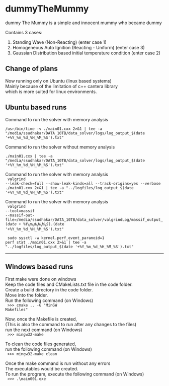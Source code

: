 # dummyTheMummy
dummy The Mummy is a simple and innocent mummy who became dummy

Contains 3 cases:
1. Standing Wave (Non-Reacting) (enter case 1)
2. Homogeneous Auto Ignition (Reacting - Uniform) (enter case 3)
3. Gaussian Distribution based initial temperature condition (enter case 2)

Change of plans
---------------
Now running only on Ubuntu (linux based systems) <br>
Mainly because of the limitation of c++ cantera library <br>
which is more suited for linux environments.

Ubuntu based runs
-----------------
Command to run the solver with memory analysis <br>
<code> /usr/bin/time -v ./main01.cxx 2>&1 | tee -a "/media/ssudhakar/DATA_10TB/data_solver/logs/log_output_$(date '+%Y_%m_%d_%H_%M_%S').txt" </code>

Command to run the solver without memory analysis <br>
<code> ./main01.cxx | tee -a "/media/ssudhakar/DATA_10TB/data_solver/logs/log_output_$(date '+%Y_%m_%d_%H_%M_%S').txt" </code>

Command to run the solver with memory analysis <br>
<code> valgrind --leak-check=full --show-leak-kinds=all --track-origins=yes --verbose ./main01.cxx 2>&1 | tee -a "../logfiles/log_output_$(date '+%Y_%m_%d_%H_%M_%S').txt" </code>

Command to run the solver with memory analysis <br>
<code> valgrind --tool=massif --massif-out-file=/media/ssudhakar/DATA_10TB/data_solver/valgrindLog/massif_output_$(date +\%Y_\%m_\%d_\%H_\%M_\%S).%p ./main01.cxx 2>&1 | tee -a "../logfiles/log_output_$(date '+%Y_%m_%d_%H_%M_%S').txt" </code>

<code> sudo sysctl -w kernel.perf_event_paranoid=1 </code>
<code> perf stat ./main01.cxx 2>&1 | tee -a "../logfiles/log_output_$(date '+%Y_%m_%d_%H_%M_%S').txt" </code>

--------

Windows based runs
------------------
First make were done on windows <br>
Keep the code files and CMakeLists.txt file in the code folder. <br>
Create a build directory in the code folder. <br>
Move into the folder. <br>
Run the following command (on Windows) <br>
<code> >>> cmake .. -G "MinGW Makefiles" </code>

Now, once the Makefile is created, <br>
(This is also the command to run after any changes to the files) <br>
run the next command (on Windows) <br>
<code> >>> mingw32-make </code>

To clean the code files generated, <br>
run the following command (on Windows) <br>
<code> >>> mingw32-make clean </code>

Once the make command is run without any errors <br>
The executables would be created. <br>
To run the program, execute the following command (on Windows) <br>
<code> >>> .\main001.exe </code>





